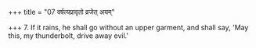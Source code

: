 +++
title = "07 वर्षत्यप्रावृतो व्रजेत् अयम्"

+++
7. If it rains, he shall go without an upper garment, and shall say, 'May this, my thunderbolt, drive away evil.'
